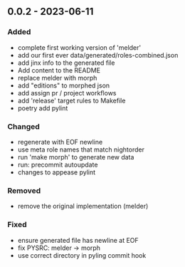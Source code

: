 ## 0.0.2 - 2023-06-11

### Added

* complete first working version of 'melder'
* add our first ever data/generated/roles-combined.json
* add jinx info to the generated file
* Add content to the README
* replace melder with morph
* add "editions" to morphed json
* add assign pr / project workflows
* add 'release' target rules to Makefile
* poetry add pylint
### Changed

* regenerate with EOF newline
* use meta role names that match nightorder
* run 'make morph' to generate new data
* run: precommit autoupdate
* changes to appease pylint
### Removed

* remove the original implementation (melder)
### Fixed

* ensure generated file has newline at EOF
* fix PYSRC: melder -> morph
* use correct directory in pyling commit hook